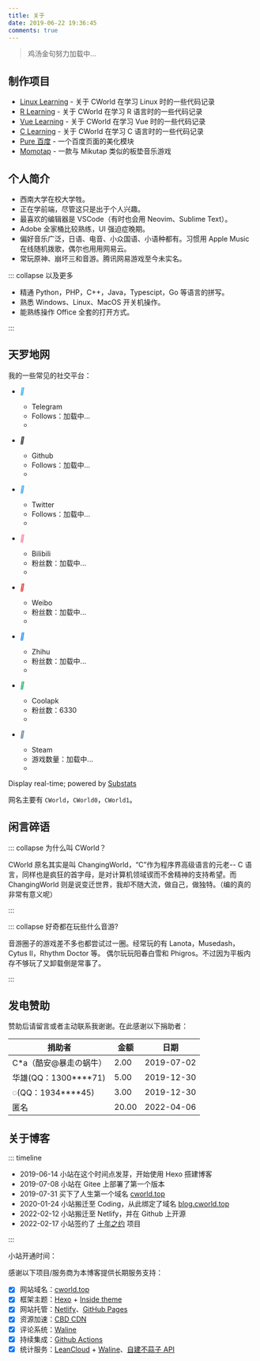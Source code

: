 ```yaml
---
title: 关于
date: 2019-06-22 19:36:45
comments: true
---
```


> <span id="hitokoto" style="color:var(--inside-accent-color)">鸡汤金句努力加载中...</sapn>

## 制作项目

- [Linux Learning](https://github.com/cworld1/linux-learning) - 关于 CWorld 在学习 Linux 时的一些代码记录
- [R Learning](https://github.com/cworld1/r-learning) - 关于 CWorld 在学习 R 语言时的一些代码记录
- [Vue Learning](https://github.com/cworld1/vue-learning) - 关于 CWorld 在学习 Vue 时的一些代码记录
- [C Learning](https://github.com/cworld1/c-learning) - 关于 CWorld 在学习 C 语言时的一些代码记录
- [Pure 百度](https://blog.cworld.top/post/pure-baidu) - 一个百度页面的美化模块
- [Momotap](https://github.com/cworld1/momotap) - 一款与 Mikutap 类似的板垫音乐游戏

## 个人简介

- 西南大学在校大学牲。
- 正在学前端，尽管这只是出于个人兴趣。
- 最喜欢的编辑器是 VSCode（有时也会用 Neovim、Sublime Text）。
- Adobe 全家桶比较熟练，UI 强迫症晚期。
- 偏好音乐广泛，日语、电音、小众国语、小语种都有。习惯用 Apple Music 在线随机拨歌，偶尔也用用网易云。
- 常玩原神、崩坏三和音游。腾讯网易游戏至今未实名。

::: collapse 以及更多

- 精通 Python，PHP，C++，Java，Typescipt，Go 等语言的拼写。
- 熟悉 Windows、Linux、MacOS 开关机操作。
- 能熟练操作 Office 全套的打开方式。

:::

## 天罗地网

我的一些常见的社交平台：

<link href="/static/css/about.min.css" rel="stylesheet">
<div id="stats">

- <i class="icon" style="color:#2ca5e0">&#xe7e2;</i>

  - Telegram
  - Follows：<span class="telegram">加载中...</span>
  - [](https://t.me/cworld0_cn)

- <i class="icon" style="color:var(--inside-foreground-color)">&#xe7d1;</i>

  - Github
  - Follows：<span class="github">加载中...</span>
  - [](https://github.com/cworld1)

- <i class="icon" style="color:#1da1f2">&#xe7e3;</i>

  - Twitter
  - Follows：<span class="twitter">加载中...</span>
  - [](https://twitter.com/CWorld0)

- <i class="icon" style="color:#fe7398">&#xe7c8;</i>

  - Bilibili
  - 粉丝数：<span class="bilibili">加载中...</span>
  - [](https://space.bilibili.com/388346465)

- <i class="icon" style="color:#e71f19">&#xe7e4;</i>

  - Weibo
  - 粉丝数：<span class="weibo">加载中...</span>
  - [](https://weibo.com/5501674056)

- <i class="icon" style="color:#0084ff">&#xe7e5;</i>

  - Zhihu
  - 粉丝数：<span class="zhihu">加载中...</span>
  - [](https://www.zhihu.com/people/wolf-03/answers)

- <i class="icon" style="color:#11ab60">&#xe66b;</i>

  - Coolapk
  - 粉丝数：<span class="coolapk">6330</span>
  - [](https://www.coolapk.com/u/1384771)

- <i class="icon" style="color:#50769d">&#xe7e1;</i>

  - Steam
  - 游戏数量：<span class="steamgames">加载中...</span>
  - [](https://steamcommunity.com/id/cworld)

Display real-time; powered by [Substats](https://github.com/spencerwooo/substats)

</div>

网名主要有 `CWorld`，`CWorld0`，`CWorld1`。

## 闲言碎语

::: collapse 为什么叫 CWorld？

CWorld 原名其实是叫 ChangingWorld，“C”作为程序界高级语言的元老-- C 语言，同样也是疯狂的首字母，是对计算机领域锲而不舍精神的支持希望。而 ChangingWorld 则是说变迁世界，我却不随大流，做自己，做独特。（编的真的非常有意义呢）

:::

::: collapse 好奇都在玩些什么音游?

音游圈子的游戏差不多也都尝试过一圈。经常玩的有 Lanota，Musedash，Cytus II，Rhythm Doctor 等。
偶尔玩玩阳春白雪和 Phigros。不过因为平板内存不够玩了又卸载倒是常事了。

:::

## 发电赞助

赞助后请留言或者主动联系我谢谢。在此感谢以下捐助者：

| 捐助者                   | 金额  | 日期       |
| ------------------------ | ----- | ---------- |
| C\*a（酷安@暴走の蜗牛）  | 2.00  | 2019-07-02 |
| 华雄(QQ：1300\*\*\*\*71) | 5.00  | 2019-12-30 |
| ◌(QQ：1934\*\*\*\*45)    | 3.00  | 2019-12-30 |
| 匿名                     | 20.00 | 2022-04-06 |

## 关于博客

::: timeline

- 2019-06-14 小站在这个时间点发芽，开始使用 Hexo 搭建博客
- 2019-07-08 小站在 Gitee 上部署了第一个版本
- 2019-07-31 买下了人生第一个域名 [cworld.top](https://cworld.top)
- 2020-01-24 小站搬迁至 Coding，从此绑定了域名 [blog.cworld.top](https://blog.cworld.top)
- 2022-02-12 小站搬迁至 Netlify，并在 Github 上开源
- 2022-02-17 小站签约了 [十年之约](https://www.foreverblog.cn) 项目

:::

小站开通时间：

感谢以下项目/服务商为本博客提供长期服务支持：

- [x] 网站域名：[cworld.top](https://blog.cworld.top)
- [x] 框架主题：[Hexo](https://hexo.io) + [Inside theme](https://github.com/ikeq/hexo-theme-inside)
- [x] 网站托管：[Netlify](https://www.netlify.com/)、[GitHub Pages](https://pages.github.com)
- [x] 资源加速：[CBD CDN](https://cdn.cbd.int/)
- [x] 评论系统：[Waline](https://waline.js.org)
- [x] 持续集成：[Github Actions](https://github.com/cworld1/cworld1/actions/workflows/hexo-auto-deploy.yml)
- [x] 统计服务：[LeanCloud](https://console.leancloud.app) + [Waline](https://waline.js.org)、[自建不蒜子 API](https://busuanzi.icodeq.com/)

<script src="./static/js/about.min.js"></script>
